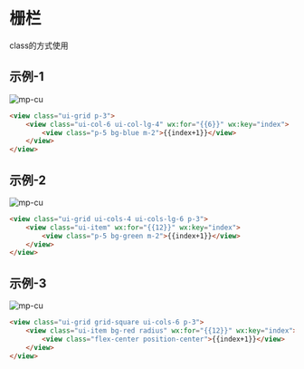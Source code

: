 # 栅栏

class的方式使用


## 示例-1

![mp-cu](https://color-ui.gitee.io/assest/mp-cu-doc/grid/grid-1.png)

```html
<view class="ui-grid p-3">
    <view class="ui-col-6 ui-col-lg-4" wx:for="{{6}}" wx:key="index">
        <view class="p-5 bg-blue m-2">{{index+1}}</view>
    </view>
</view>
```

## 示例-2

![mp-cu](https://color-ui.gitee.io/assest/mp-cu-doc/grid/grid-2.png)

```html
<view class="ui-grid ui-cols-4 ui-cols-lg-6 p-3">
    <view class="ui-item" wx:for="{{12}}" wx:key="index">
        <view class="p-5 bg-green m-2">{{index+1}}</view>
    </view>
</view>
```


## 示例-3

![mp-cu](https://color-ui.gitee.io/assest/mp-cu-doc/grid/grid-3.png)

```html
<view class="ui-grid grid-square ui-cols-6 p-3">
    <view class="ui-item bg-red radius" wx:for="{{12}}" wx:key="index">
        <view class="flex-center position-center">{{index+1}}</view>
    </view>
</view>
```
